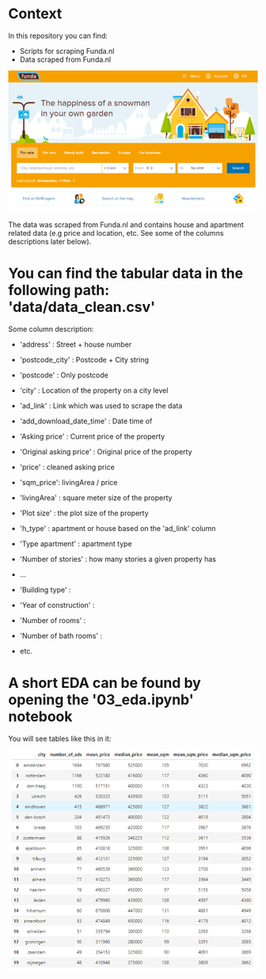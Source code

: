 # Context

In this repository you can find:

* Scripts for scraping Funda.nl
* Data scraped from Funda.nl

![](data/../img/funda_landing_page.png)

The data was scraped from Funda.nl and contains house and apartment related data (e.g price and location, etc. See some of the columns descriptions later below).

# You can find the tabular data in the following path: 'data/data_clean.csv'

Some column description:

* 'address' : Street + house number
* 'postcode_city' : Postcode + City string
* 'postcode' : Only postcode
* 'city' : Location of the property on a city level
* 'ad_link' : Link which was used to scrape the data
* 'add_download_date_time' : Date time of
* 'Asking price' : Current price of the property
* 'Original asking price' : Original price of the property
* 'price' : cleaned asking price
* 'sqm_price': livingArea / price
* 'livingArea' : square meter size of the property
* 'Plot size' : the plot size of the property
* 'h_type' : apartment or house based on the 'ad_link' column
* 'Type apartment' : apartment type
* 'Number of stories' : how many stories a given property has

* ...

* 'Building type' :
* 'Year of construction' :
* 'Number of rooms' :
* 'Number of bath rooms' :
* etc.

# A short EDA can be found by opening the '03_eda.ipynb' notebook

You will see tables like this in it:

![](data/../img/sum_table.png)
